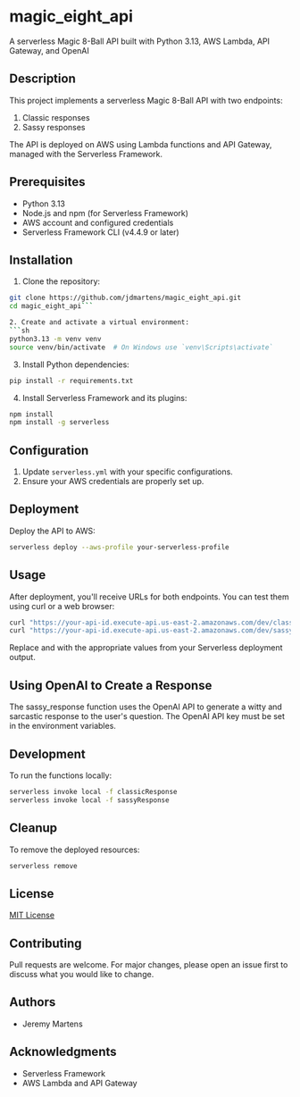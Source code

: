 # magic_eight_api

A serverless Magic 8-Ball API built with Python 3.13, AWS Lambda, API Gateway, and OpenAI

## Description

This project implements a serverless Magic 8-Ball API with two endpoints:
1. Classic responses
2. Sassy responses

The API is deployed on AWS using Lambda functions and API Gateway, managed with the Serverless Framework.

## Prerequisites

- Python 3.13
- Node.js and npm (for Serverless Framework)
- AWS account and configured credentials
- Serverless Framework CLI (v4.4.9 or later)

## Installation

1. Clone the repository:
  ```sh
  git clone https://github.com/jdmartens/magic_eight_api.git
  cd magic_eight_api```

2. Create and activate a virtual environment:
  ```sh
  python3.13 -m venv venv
  source venv/bin/activate  # On Windows use `venv\Scripts\activate`
  ```

3. Install Python dependencies:
  ```sh
  pip install -r requirements.txt
  ```

4. Install Serverless Framework and its plugins:
  ```sh
  npm install
  npm install -g serverless
  ```

## Configuration

1. Update `serverless.yml` with your specific configurations.
2. Ensure your AWS credentials are properly set up.

## Deployment
Deploy the API to AWS:
  ```sh
  serverless deploy --aws-profile your-serverless-profile
  ```

## Usage

After deployment, you'll receive URLs for both endpoints. You can test them using curl or a web browser:
  ```sh
  curl "https://your-api-id.execute-api.us-east-2.amazonaws.com/dev/classic?question=Will%20it%20rain%20today?"
  curl "https://your-api-id.execute-api.us-east-2.amazonaws.com/dev/sassy?question=Should%20I%20eat%20pizza%20for%20breakfast?"
  ```
Replace <your-api-id> and <region> with the appropriate values from your Serverless deployment output.

## Using OpenAI to Create a Response

The sassy_response function uses the OpenAI API to generate a witty and sarcastic response to the user's question. The OpenAI API key must be set in the environment variables.

## Development

To run the functions locally:
  ```sh
  serverless invoke local -f classicResponse
  serverless invoke local -f sassyResponse
  ```

## Cleanup

To remove the deployed resources:
  ```sh
  serverless remove
  ```

## License

[MIT License](LICENSE)

## Contributing

Pull requests are welcome. For major changes, please open an issue first to discuss what you would like to change.

## Authors

- Jeremy Martens

## Acknowledgments

- Serverless Framework
- AWS Lambda and API Gateway
